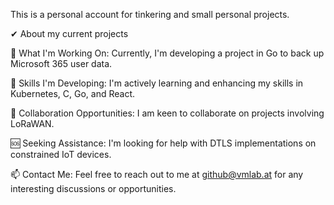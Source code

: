 This is a personal account for tinkering and small personal projects.

✔ About my current projects

🔧 What I'm Working On:
Currently, I'm developing a project in Go to back up Microsoft 365 user data.

🌱 Skills I'm Developing:
I'm actively learning and enhancing my skills in Kubernetes, C, Go, and React.

🤝 Collaboration Opportunities:
I am keen to collaborate on projects involving LoRaWAN.

🆘 Seeking Assistance:
I'm looking for help with DTLS implementations on constrained IoT devices.

📫 Contact Me: 
Feel free to reach out to me at github@vmlab.at for any interesting discussions or opportunities.
 
